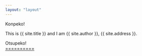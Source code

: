 ```yaml
---
layout: "layout"
---
```


Konpeko!

This is {{ site.title }} and I am {{ site.author }}, {{ site.address }}.

Otsupeko!<br>[====](GitHubPages/)[======](REPORT/)

